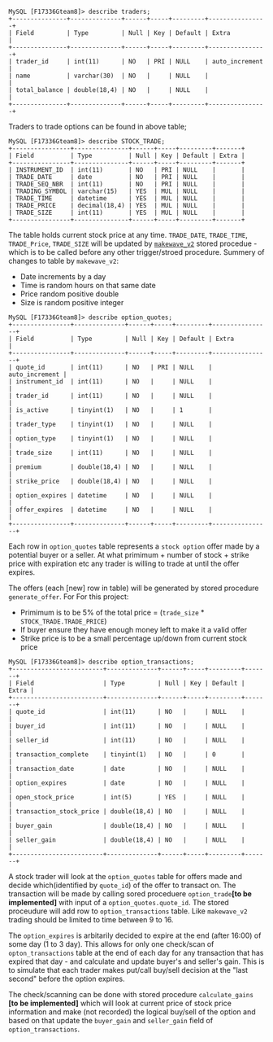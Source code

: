 ```
MySQL [F17336Gteam8]> describe traders;
+---------------+--------------+------+-----+---------+----------------+
| Field         | Type         | Null | Key | Default | Extra          |
+---------------+--------------+------+-----+---------+----------------+
| trader_id     | int(11)      | NO   | PRI | NULL    | auto_increment |
| name          | varchar(30)  | NO   |     | NULL    |                |
| total_balance | double(18,4) | NO   |     | NULL    |                |
+---------------+--------------+------+-----+---------+----------------+
```

Traders to trade options can be found in above table;

```
MySQL [F17336Gteam8]> describe STOCK_TRADE;
+----------------+---------------+------+-----+---------+-------+
| Field          | Type          | Null | Key | Default | Extra |
+----------------+---------------+------+-----+---------+-------+
| INSTRUMENT_ID  | int(11)       | NO   | PRI | NULL    |       |
| TRADE_DATE     | date          | NO   | PRI | NULL    |       |
| TRADE_SEQ_NBR  | int(11)       | NO   | PRI | NULL    |       |
| TRADING_SYMBOL | varchar(15)   | YES  | MUL | NULL    |       |
| TRADE_TIME     | datetime      | YES  | MUL | NULL    |       |
| TRADE_PRICE    | decimal(18,4) | YES  | MUL | NULL    |       |
| TRADE_SIZE     | int(11)       | YES  | MUL | NULL    |       |
+----------------+---------------+------+-----+---------+-------+
```

The table holds current stock price at any time. `TRADE_DATE`,
`TRADE_TIME`, `TRADE_Price`, `TRADE_SIZE` will be updated by
[`makewave_v2`](./sp_makewave_v2.sql) stored procedue - which is to be
called before any other trigger/stroed procedure. Summery of changes to
table by `makewave_v2`:

+ Date increments by a day
+ Time is random hours on that same date
+ Price random positive double
+ Size is random positive integer

```
MySQL [F17336Gteam8]> describe option_quotes;
+----------------+--------------+------+-----+---------+----------------+
| Field          | Type         | Null | Key | Default | Extra          |
+----------------+--------------+------+-----+---------+----------------+
| quote_id       | int(11)      | NO   | PRI | NULL    | auto_increment |
| instrument_id  | int(11)      | NO   |     | NULL    |                |
| trader_id      | int(11)      | NO   |     | NULL    |                |
| is_active      | tinyint(1)   | NO   |     | 1       |                |
| trader_type    | tinyint(1)   | NO   |     | NULL    |                |
| option_type    | tinyint(1)   | NO   |     | NULL    |                |
| trade_size     | int(11)      | NO   |     | NULL    |                |
| premium        | double(18,4) | NO   |     | NULL    |                |
| strike_price   | double(18,4) | NO   |     | NULL    |                |
| option_expires | datetime     | NO   |     | NULL    |                |
| offer_expires  | datetime     | NO   |     | NULL    |                |
+----------------+--------------+------+-----+---------+----------------+
```

Each row in `option_quotes` table represents a `stock option` offer made by
a potential buyer or a seller. At what primimum + number of stock + strike
price with expiration etc any trader is willing to trade at until the offer
expires.

The offers (each [new] row in table) will be generated by stored procedure
`generate_offer`. For For this project:

+ Primimum is to be 5% of the total price = (`trade_size` *
  `STOCK_TRADE.TRADE_PRICE`)
+ If buyer ensure they have enough money left to make it a valid offer
+ Strike price is to be a small percentage up/down from current stock price

```
MySQL [F17336Gteam8]> describe option_transactions;
+-------------------------+--------------+------+-----+---------+-------+
| Field                   | Type         | Null | Key | Default | Extra |
+-------------------------+--------------+------+-----+---------+-------+
| quote_id                | int(11)      | NO   |     | NULL    |       |
| buyer_id                | int(11)      | NO   |     | NULL    |       |
| seller_id               | int(11)      | NO   |     | NULL    |       |
| transaction_complete    | tinyint(1)   | NO   |     | 0       |       |
| transaction_date        | date         | NO   |     | NULL    |       |
| option_expires          | date         | NO   |     | NULL    |       |
| open_stock_price        | int(5)       | YES  |     | NULL    |       |
| transaction_stock_price | double(18,4) | NO   |     | NULL    |       |
| buyer_gain              | double(18,4) | NO   |     | NULL    |       |
| seller_gain             | double(18,4) | NO   |     | NULL    |       |
+-------------------------+--------------+------+-----+---------+-------+
```

A stock trader will look at the `option_quotes` table for offers made and
decide which(identified by `quote_id`) of the offer to transact on. The
transaction will be made by calling sored proceduere `option_trade`**[to be
implemented]** with input of a `option_quotes.quote_id`. The stored
proceudure will add row to `option_transactions` table. Like `makewave_v2`
trading should be limited to time between 9 to 16.

The `option_expires` is arbitarily decided to expire at the end (after
16:00) of some day (1 to 3 day). This allows for only one check/scan of
`opton_transactions` table at the end of each day for any transaction that
has expired that day - and calculate and update buyer's and seller's gain.
This is to simulate that each trader makes put/call buy/sell decision at
the "last second" before the option expires.

The check/scanning can be done with stored procedure `calculate_gains`
**[to be implemented]** which will look at current price of stock price
information and make (not recorded) the logical buy/sell of the option and
based on that update the `buyer_gain` and `seller_gain` field of
`option_transactions`.
